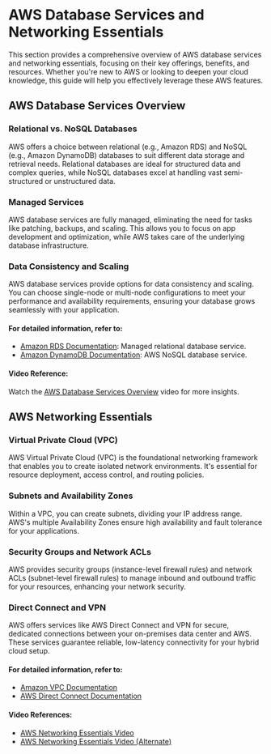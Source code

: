 # AWS Database Services and Networking Essentials

This section provides a comprehensive overview of AWS database services and networking essentials, focusing on their key offerings, benefits, and resources. Whether you're new to AWS or looking to deepen your cloud knowledge, this guide will help you effectively leverage these AWS features.

## AWS Database Services Overview

### Relational vs. NoSQL Databases

AWS offers a choice between relational (e.g., Amazon RDS) and NoSQL (e.g., Amazon DynamoDB) databases to suit different data storage and retrieval needs. Relational databases are ideal for structured data and complex queries, while NoSQL databases excel at handling vast semi-structured or unstructured data.

### Managed Services

AWS database services are fully managed, eliminating the need for tasks like patching, backups, and scaling. This allows you to focus on app development and optimization, while AWS takes care of the underlying database infrastructure.

### Data Consistency and Scaling

AWS database services provide options for data consistency and scaling. You can choose single-node or multi-node configurations to meet your performance and availability requirements, ensuring your database grows seamlessly with your application.

#### For detailed information, refer to:

- [Amazon RDS Documentation](https://docs.aws.amazon.com/rds): Managed relational database service.
- [Amazon DynamoDB Documentation](https://docs.aws.amazon.com/dynamodb): AWS NoSQL database service.

#### Video Reference:

Watch the [AWS Database Services Overview](https://youtu.be/lqSvmnUiAqk) video for more insights.

## AWS Networking Essentials

### Virtual Private Cloud (VPC)

AWS Virtual Private Cloud (VPC) is the foundational networking framework that enables you to create isolated network environments. It's essential for resource deployment, access control, and routing policies.

### Subnets and Availability Zones

Within a VPC, you can create subnets, dividing your IP address range. AWS's multiple Availability Zones ensure high availability and fault tolerance for your applications.

### Security Groups and Network ACLs

AWS provides security groups (instance-level firewall rules) and network ACLs (subnet-level firewall rules) to manage inbound and outbound traffic for your resources, enhancing your network security.

### Direct Connect and VPN

AWS offers services like AWS Direct Connect and VPN for secure, dedicated connections between your on-premises data center and AWS. These services guarantee reliable, low-latency connectivity for your hybrid cloud setup.

#### For detailed information, refer to:

- [Amazon VPC Documentation](https://docs.aws.amazon.com/vpc)
- [AWS Direct Connect Documentation](https://docs.aws.amazon.com/directconnect)

#### Video References:

- [AWS Networking Essentials Video](https://youtu.be/XZbvQWkpJTI)
- [AWS Networking Essentials Video (Alternate)](https://youtu.be/hiKPPy584Mg)

